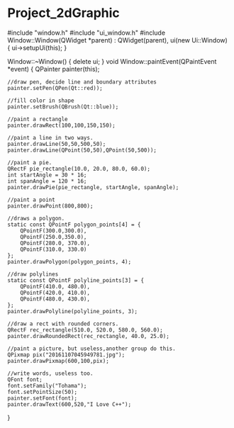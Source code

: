 # Project_2dGraphic
#include "window.h"
#include "ui_window.h"
#include<Qpainter>
Window::Window(QWidget *parent) :
    QWidget(parent),
    ui(new Ui::Window)
{
    ui->setupUi(this);
}

Window::~Window()
{
    delete ui;
}
void Window::paintEvent(QPaintEvent *event)
{
    QPainter painter(this);

    //draw pen, decide line and boundary attributes
    painter.setPen(QPen(Qt::red));

    //fill color in shape
    painter.setBrush(QBrush(Qt::blue));

    //paint a rectangle
    painter.drawRect(100,100,150,150);

    //paint a line in two ways.
    painter.drawLine(50,50,500,50);
    painter.drawLine(QPoint(50,50),QPoint(50,500));

    //paint a pie.
    QRectF pie_rectangle(10.0, 20.0, 80.0, 60.0);
    int startAngle = 30 * 16;
    int spanAngle = 120 * 16;
    painter.drawPie(pie_rectangle, startAngle, spanAngle);

    //paint a point
    painter.drawPoint(800,800);

    //draws a polygon.
    static const QPointF polygon_points[4] = {
        QPointF(300.0,300.0),
        QPointF(250.0,350.0),
        QPointF(280.0, 370.0),
        QPointF(310.0, 330.0)
    };
    painter.drawPolygon(polygon_points, 4);

    //draw polylines
    static const QPointF polyline_points[3] = {
        QPointF(410.0, 480.0),
        QPointF(420.0, 410.0),
        QPointF(480.0, 430.0),
    };
    painter.drawPolyline(polyline_points, 3);

    //draw a rect with rounded corners.
    QRectF rec_rectangle(510.0, 520.0, 580.0, 560.0);
    painter.drawRoundedRect(rec_rectangle, 40.0, 25.0);

    //paint a picture, but useless,another group do this.
    QPixmap pix("20161107045949781.jpg");
    painter.drawPixmap(600,100,pix);

    //write words, useless too.
    QFont font;
    font.setFamily("Tohama");
    font.setPointSize(50);
    painter.setFont(font);
    painter.drawText(600,520,"I Love C++");

}
